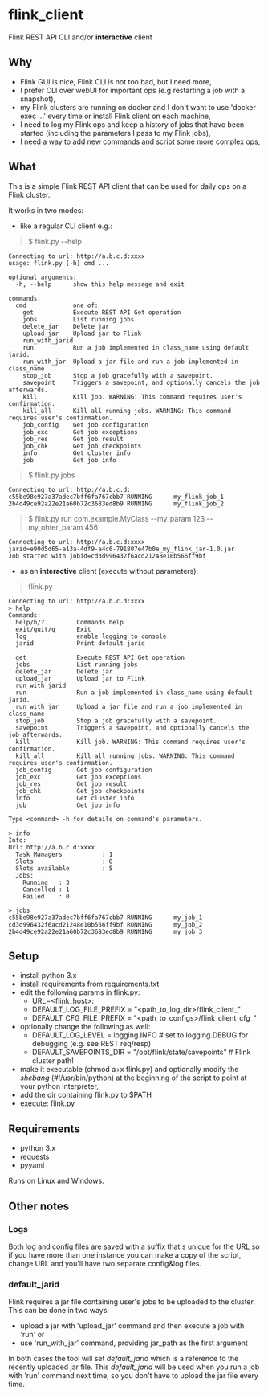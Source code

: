 # flink_client
Flink REST API CLI and/or **interactive** client

## Why
- Flink GUI is nice, Flink CLI is not too bad, but I need more,
- I prefer CLI over webUI for important ops (e.g restarting a job with a snapshot),
- my Flink clusters are running on docker and I don't want to use 'docker exec ...' every time or install Flink client on each machine,
- I need to log my Flink ops and keep a history of jobs that have been started (including the parameters I pass to my Flink jobs),
- I need a way to add new commands and script some more complex ops,

## What
This is a simple Flink REST API client that can be used for daily ops on a Flink cluster.

It works in two modes:
- like a regular CLI client e.g.:
> $ flink.py --help
```commandline
Connecting to url: http://a.b.c.d:xxxx
usage: flink.py [-h] cmd ...

optional arguments:
  -h, --help      show this help message and exit

commands:
  cmd             one of:
    get           Execute REST API Get operation
    jobs          List running jobs
    delete_jar    Delete jar
    upload_jar    Upload jar to Flink
    run_with_jarid
    run           Run a job implemented in class_name using default jarid.
    run_with_jar  Upload a jar file and run a job implemented in class_name
    stop_job      Stop a job gracefully with a savepoint.
    savepoint     Triggers a savepoint, and optionally cancels the job afterwards.
    kill          Kill job. WARNING: This command requires user's confirmation.
    kill_all      Kill all running jobs. WARNING: This command requires user's confirmation.
    job_config    Get job configuration
    job_exc       Get job exceptions
    job_res       Get job result
    job_chk       Get job checkpoints
    info          Get cluster info
    job           Get job info

```

> $ flink.py jobs
```commandline
Connecting to url: http://a.b.c.d:
c55be98e927a37adec7bff6fa767cbb7 RUNNING      my_flink_job_1
2b4d49ce92a22e21a60b72c3683ed8b9 RUNNING      my_flink_job_2
```

> $ flink.py run com.example.MyClass --my_param 123 --my_ohter_param 456
```commandline
Connecting to url: http://a.b.c.d:xxxx
jarid=e90d5d65-a13a-4df9-a4c6-791807e47b0e_my_flink_jar-1.0.jar
Job started with jobid=cd3d996432f6acd21248e10b566ff9bf
```
 
- as an **interactive** client (execute without parameters):
> flink.py
```commandline
Connecting to url: http://a.b.c.d:xxxx
> help
Commands:
  help/h/?         Commands help
  exit/quit/q      Exit
  log              enable logging to console
  jarid            Print default jarid

  get              Execute REST API Get operation
  jobs             List running jobs
  delete_jar       Delete jar
  upload_jar       Upload jar to Flink
  run_with_jarid
  run              Run a job implemented in class_name using default jarid.
  run_with_jar     Upload a jar file and run a job implemented in class_name
  stop_job         Stop a job gracefully with a savepoint.
  savepoint        Triggers a savepoint, and optionally cancels the job afterwards.
  kill             Kill job. WARNING: This command requires user's confirmation.
  kill_all         Kill all running jobs. WARNING: This command requires user's confirmation.
  job_config       Get job configuration
  job_exc          Get job exceptions
  job_res          Get job result
  job_chk          Get job checkpoints
  info             Get cluster info
  job              Get job info

Type <command> -h for details on command's parameters.

> info
Info:
Url: http://a.b.c.d:xxxx
  Task Managers           : 1
  Slots                   : 8
  Slots available         : 5
  Jobs:
    Running   : 3
    Cancelled : 1
    Failed    : 0

> jobs
c55be98e927a37adec7bff6fa767cbb7 RUNNING      my_job_1
cd3d996432f6acd21248e10b566ff9bf RUNNING      my_job_2
2b4d49ce92a22e21a60b72c3683ed8b9 RUNNING      my_job_3
```

## Setup
- install python 3.x
- install requirements from requirements.txt
- edit the following params in flink.py:
  - URL=<flink_host>:<port>
  - DEFAULT_LOG_FILE_PREFIX = "<path_to_log_dir>/flink_client_"
  - DEFAULT_CFG_FILE_PREFIX = "<path_to_configs>/flink_client_cfg_"
- optionally change the following as well:
  - DEFAULT_LOG_LEVEL = logging.INFO  # set to logging.DEBUG for debugging (e.g. see REST req/resp)
  - DEFAULT_SAVEPOINTS_DIR = "/opt/flink/state/savepoints"  # Flink cluster path!
- make it executable (chmod a+x flink.py) and optionally modify the _shebang_ (#!/usr/bin/python) at the beginning of the script to point at your python interpreter,
- add the dir containing flink.py to $PATH
- execute: flink.py

## Requirements
- python 3.x
- requests
- pyyaml

Runs on Linux and Windows.

## Other notes
### Logs
Both log and config files are saved with a suffix that's unique for the URL so if you have more than one instance you can make a copy of the script, change URL and you'll have two separate config&log files.

### default_jarid
Flink requires a jar file containing user's jobs to be uploaded to the cluster. This can be done in two ways:
  - upload a jar with 'upload_jar' command and then execute a job with 'run' or
  - use 'run_with_jar' command, providing jar_path as the first argument

In both cases the tool will set _default_jarid_ which is a reference to the recently uploaded jar file.
This _default_jarid_ will be used when you run a job with 'run' command next time, so you don't have to upload the jar file every time.

